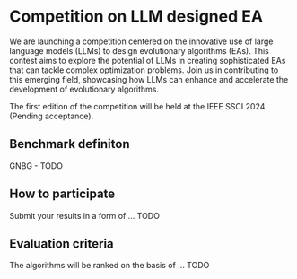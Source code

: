 # Competition on LLM designed EA

We are launching a competition centered on the innovative use of large language models (LLMs) to design evolutionary algorithms (EAs). This contest aims to explore the potential of LLMs in creating sophisticated EAs that can tackle complex optimization problems. Join us in contributing to this emerging field, showcasing how LLMs can enhance and accelerate the development of evolutionary algorithms.

The first edition of the competition will be held at the IEEE SSCI 2024 (Pending acceptance).

## Benchmark definiton

GNBG - TODO

## How to participate

Submit your results in a form of ... TODO

## Evaluation criteria

The algorithms will be ranked on the basis of ... TODO
